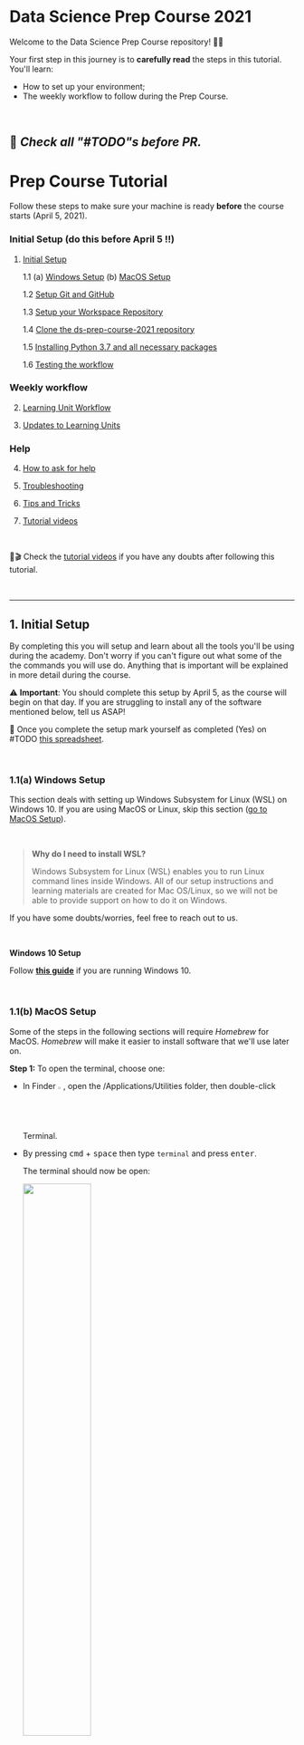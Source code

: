 # Data Science Prep Course 2021

Welcome to the Data Science Prep Course repository! 🧑‍💻

Your first step in this journey is to **carefully read** the steps in this tutorial. You'll learn:
- How to set up your environment;
- The weekly workflow to follow during the Prep Course.

<br>


## 📌 _Check all "#TODO"s before PR._

# Prep Course Tutorial

Follow these steps to make sure your machine is ready **before** the course starts (April 5, 2021).

### **Initial Setup (do this before April 5 !!)**

1. [Initial Setup](#1-initial-setup)

    1.1 (a) [Windows Setup](#11a-Windows-Setup)
          (b) [MacOS Setup](#11b-macos-setup)

    1.2 [Setup Git and GitHub](#12-setup-git-and-github)

    1.3 [Setup your Workspace Repository](#13-setup-your-workspace-repository)

    1.4 [Clone the ds-prep-course-2021 repository](#14-clone-the-ds-prep-course-2021-repository)

    1.5 [Installing Python 3.7 and all necessary packages](#15-installing-python-37-and-all-necessary-packages)

    1.6 [Testing the workflow](#16-testing-the-workflow)


### **Weekly workflow**

2. [Learning Unit Workflow](#2-learning-unit-workflow)

3. [Updates to Learning Units](#3-updates-to-learning-units)

### **Help**

4. [How to ask for help](#41-how-to-ask-for-help)

5. [Troubleshooting](#42-Troubleshooting)
    
6. [Tips and Tricks](#43-Tips-and-Tricks)

7. [Tutorial videos](#5-videos)

<br>

🎁🎬 Check the [tutorial videos](#videos) if you have any doubts after following this tutorial.

<br>

---
## **1. Initial Setup**


By completing this you will setup and learn about all the tools you'll be
using during the academy. Don't worry if you can't figure out what some of the the commands you will use do. 
Anything that is important will be explained in more detail during the course.

⚠️ **Important**: You should complete this setup by April 5, as the course will begin on that day. If you are struggling to install any of the software mentioned below, tell us ASAP!

📝 Once you complete the setup mark yourself as completed (Yes) on #TODO [this spreadsheet](???).

<br>

### **1.1(a) Windows Setup**

This section deals with setting up Windows Subsystem for Linux (WSL) on Windows 10.
If you are using MacOS or Linux, skip this section ([go to MacOS Setup](#11b-macos-setup)).

<br>

>**Why do I need to install WSL?**
>
> Windows Subsystem for Linux (WSL) enables you to run Linux command lines inside Windows. All of our setup instructions and learning materials are created for Mac OS/Linux, so we will not be able to provide support on how to do it on Windows.  
 

If you have some doubts/worries, feel free to reach out to us.

<br>

**Windows 10 Setup**

Follow **[this guide](guides/Windows_Subsystem_for_Linux_Installation_Guide_for_Windows_10.md)** if you are running Windows 10.

<br>

### **1.1(b) MacOS Setup**

Some of the steps in the following sections will require _Homebrew_ for MacOS.
_Homebrew_ will make it easier to install software that we'll use later on.  

**Step 1:** To open the terminal, choose one:
* In Finder <img src='assets/finder.png' alt='Finder' width="2%" />, open the /Applications/Utilities folder, then double-click Terminal.
* By pressing <kbd>cmd</kbd> + <kbd>space</kbd> then type `terminal` and press <kbd>enter</kbd>.

    The terminal should now be open:

    <img src='assets/mac_terminal.png' width="50%" />

<br>

**Step 2:** Copy and paste the following line in the terminal:
    ```bash
    /bin/bash -c "$(curl -fsSL https://raw.githubusercontent.com/Homebrew/install/master/install.sh)"
    ```
    You may be prompted to install the _Command Line Developers Tools_. Confirm and, once it finishes, continue installing _Homebrew_ by pressing <kbd>enter</kbd> again.

<br>

### **1.2 Setup _Git_ and _GitHub_**

**Git** is a distributed version-control system for tracking changes in source  code. A **repository** is where code lives, and the code from the prep course will live at [`ds-prep-course-2021`](https://github.com/LDSSA/ds-prep-course-2021) repository. This is where the learning materials and exercises will be released (made available).

**Step 1:** Install Git

(a) Under **Ubuntu**, open an Ubuntu terminal and run the following command:
```bash
sudo apt update && sudo apt upgrade && sudo apt install git
```

(b) Under **MacOS**, open a terminal and run the following command:
```bash
brew install git
```
<br>

**Step 2:** Create a _GitHub_ account

[Sign up](https://github.com/join) for a _GitHub_ account and follow the instructions.

<br>

### **1.3 Setup your Workspace Repository**

The workspace directory/repository is where you will place everything you
are working on, where you will make changes to files, write code, etc.

<br>

#### **1.3.1 Creating the Workspace**

<br>

**Step 1:** Log into _GitHub_

**Step 2:** In the upper-right corner of the page, click the "+" button and select `New repository`:

![Create Repository](assets/menu_create_repository.png "Create Repository")

**Step 3:** Create a new **private** repository called *ds-prep-workspace*. 

1. You need to explicitly select Private - This is your private work environment. 

1. Initialize with a README. 

1. Add a Python `.gitignore`.

![Create Repository](assets/create_repository.png "Create Repository")

You can also check
[Creating a new repository](https://help.github.com/en/articles/creating-a-new-repository) on GitHub for help.

<br>

#### **1.3.2 Cloning the Workspace**

<br>

**Step 1:** Open a terminal (or use one you've already opened)

**Step 2:** Create a folder named `projects` by using the `mkdir` command:
```bash
mkdir ~/projects
```

**Step 3:** Enter the folder by using the `cd` command:

```bash
cd ~/projects
```

**Step 3:** You can now **clone** the `ds-prep-workspace` repository you created on GitHub by using the `git clone` command:

 _**Note:** Replace `<username>` below with your github username._

```bash
git clone https://github.com/<username>/ds-prep-workspace.git
```

**Step 4:** You'll be asked for your git username. Type it and press <kbd>enter</kbd>. Then you'll be asked for your git password. Type it and press <kbd>enter</kbd>

You should now have a local copy of your `ds-prep-workspace` in your `~/projects/ds-prep-workspace` folder.

<br>

_By August 13, 2021, the username+password authentication [will no longer be supported](https://github.blog/2020-12-15-token-authentication-requirements-for-git-operations/)._

<br>

### **1.4 Clone the `ds-prep-course-2021` repository**

<br>


Let's clone the [`ds-prep-course-2021`](https://github.com/LDSSA/ds-prep-course-2021) repository, [just like we did](#132-cloning-the-workspace) for `ds-prep-workspace`. This is where all of the learning materials will be made available, as the academy progresses.

**Step 1:** Open a terminal (or use one you've already opened) and enter the `projects` folder:
```bash
cd ~/projects
```

**Step 2:** Clone the Prep Course repository (it's the same that contains the README you're reading right now!):
```bash
git clone https://github.com/LDSSA/ds-prep-course-2021.git
```

⚠️ You only need to clone a repository **once**, so you won't need to repeat these steps during the course!

<br>

### **1.5 Installing Python 3.7 and all necessary packages**

<br>

#### **1.5.1(a) Set up Python 3.7 in Ubuntu**

<br>

**Step 1:** Open an Ubuntu terminal and check what version of Python you have:

```bash
python3 --version
```

**Step 2:** If your version is not `Python 3.7.x` (`x` = any number), run the following to install **Python 3.7**:

```bash
#TODO - install steps Python 3.7
```

**Step 3** Run the following command to get `pip` and `venv`:
```bash
sudo apt update && sudo apt upgrade && sudo apt install python3-pip python3-venv
```
**Why do we install these?**
- we'll be using `pip` which is the reference Python package manager;
- you should always use a virtual environment to install python packages. We'll use `venv` to set them up.

<br>

#### **1.5.1(b) Set up Python 3.7 in Mac OS**

<br>

If you are using **Mac OS** you will need to install python, this can be done in a terminal by running:
```bash
brew install python
#TODO - Install Python 3.7 and setup packages in Mac OS
```

### **1.6 Testing the workflow**
Finally, test the workflow ([next section](#2-learning-unit-workflow)) on `"Week 0"`. After that you'll be officially ready to start the course!


<br>

---

## 2. Learning Unit Workflow

**Each week** a new folder will be released on the [`ds-prep-course-2021`](https://github.com/LDSSA/ds-prep-course-2021) repository. For example, on Week 1 (April 5 - April 11), the folder containing the learning units will be called `"Week 1"`. The releases will be announced on Slack, on the ___#announcements___ channel.

📝 _You will need to follow the workflow (steps) described in this section **every** week_

Once a new Learning Unit is available at the beginning of each week, do the following:


**Step 1 -** Pull the changes from the 
[ds-prep-course-2021](https://github.com/LDSSA/ds-prep-course-2021) repo:
    
```bash
cd ~/projects/ds-prep-course-2021/
git pull
```

* **Note:** the `git pull` command downloads all the new contents/changes on the remote repository to your local copy.

**Step 2 -** Copy the Week folder with the Learning Units to your local `ds-prep-workspace`:

```bash
cp -r ~/projects/ds-prep-course-2021/"Week <week number>" ~/projects/ds-prep-workspace/
``` 
* Replace `"Week <week number>"` by the appropriate folder name. Example: for Week 0 we would write `"Week 0"`

**Setting up the virtual environment**

We will be using the same virtual environment throughout the course - we'll name it `prep-venv`.

**Step 3:** Activate the environment:
```bash
source ~/.virtualenvs/prep-venv/bin/activate
```

- Install the python packages from `requirements.txt` **for each learning unit** (there are multiple learning units (SLU's) in a Week!)
    ```bash
    pip install -r ~/projects/ds-prep-workspace/"Week <week number>"/"<SLU name>"/requirements.txt
    ```
    and you would replace `<week number>` and `<SLU name>`, such that in Week 0 and SLU000 - Jupyter Notebook, for example, the command would be:
    ```bash
    pip install -r ~/projects/ds-prep-workspace/"Week 0"/"SLU000 - Jupyter Notebook"/requirements.txt
    ```
1. Change to the `ds-prep-workspace` dir
    ```bash
    cd ~/projects/ds-prep-workspace
    ```
1. Open Jupyter Notebook
    ```bash
    jupyter notebook
    ```
1. Work
1. Once all tests pass or once you're happy, save your work, close the browser tab with the Jupyter Notebook, close the terminal and open a new terminal
1. Then commit the changes and push
    ```bash
    cd ~/projects/ds-prep-workspace
    git add .
    git commit -m "Work on week <week number> exercises"
    git push
    ```
1. Profit

## 3. Updates to Learning Units

As much as we try and have processes in place to prevent errors and bugs in 
the learning units some make it through to you.
If the problem is not in the exercise notebook you can just pull the new 
version from the `ds-prep-course-2021` repo and replace the file on your ds-prep-workspace.
The problem is if the correction is in the exercise notebook, you can't just
replace the file because your work is there and you'll lose it!

When a new version of the exercise notebook is released (and announced) you will have to merge the work you've already done into the new version of the
notebook.

At the moment our suggestion to merge the changes is: 
1. Rename the old version
1. Copy the new exercise notebook over
1. Open both and copy paste your solutions to the new notebook

We understand it's not ideal and are working on improving this workflow.

## 4. Help

### 4.1 How to ask for help

During the prep-course you will surely run into problems and have doubts about the
material.
Please refer to [this wiki page](https://github.com/LDSSA/wiki/wiki/Data-Science-Prep-Course#how-to-ask-for-help) on how to ask for help!

### 4.2 Troubleshooting

1. [When I open Windows Explorer through Ubuntu, it goes to a different folder than in the guide](#When-I-open-Windows-Explorer-through-Ubuntu,-it-goes-to-a-different-folder-than-in-the-guide)
1. [Tips and Tricks](#Tips-and-Tricks)
1. [When I pull from the `ds prep course` repository, I get an error](#When-I-pull-from-the-ds-prep-course-2021-repository,-I-get-the-error)
1. [When I try to open `jupyter notebook`, I get an error](#When-I-try-to-open-jupyter-notebook,-I-get-the-error)
1. [When I use the `cp` command the `>` sign appears and the command does not execute](#When-I-use-the-`cp`-command-the->-sign-appears-and-the-command-does-not-execute)

#### When I open Windows Explorer through Ubuntu, it goes to a different folder than in the guide

* Please make sure:
    * you are running the command `explorer.exe .` including the dot at the end.
    * you are running Windows 10 version `1909` or newer.

#### Ubuntu on Windows 10 high CPU usage, crashes

* First please make sure you are running Windows 10 version `1909` or newer.
* Then, try following [these steps](https://teckangaroo.com/enable-windows-10-virtual-machine-platform/)

#### When I pull from the `ds-prep-course-2021` repository, I get the error:

```
error: Your local changes to the following files would be overwritten by merge:  
<some files>
Please commit your changes or stash them before you merge.
Aborting
```

_git_ is telling us that changes were made by you to the files on the `~/projects/ds-prep-course-2021` folder, and is not pulling the changes made by the instructors because they would override the changes that you made there. To fix this do the following:
1. make sure that any change you made to the files on `~/projects/ds-prep-course-2021`  (that you want to not lose) is saved in your `~/projects/ds-prep-workspace` repository (see https://github.com/LDSSA/ds-prep-course-2021#updates-to-learning-units for how to do this), and if you don't want to keep the changes you made to these files, just continue on to the next step
2. go to the `~/projects/ds-prep-course-2021` folder and run: 

    ```
    cd ~/projects/ds-prep-course-2021
    git stash
    ```

3. now you can pull from the `ds-prep-course-2021` repository:

    ```
    git pull
    ```

#### When I try to open `jupyter notebook`, I get the error:

```
migs-MBP% jupyter notebook
zsh: command not found: jupyter
```

Before opening `jupyter notebook` activate your virtual environment:

```
source ~/.virtualenvs/prep-venv/bin/activate
```

#### When I use the `cp` command the `>` sign appears and the command does not execute

```
cp -r ~/projects/ds-prep-course-2021/“Week 0" ds-prep-workspace
>
```

Make sure to use this type of quotes `"` and not these ones `“`.

#### My problem is not listed here, what should I do?

If the above steps didn't solve the problem for you, please contact us on Slack or if you are not on slack, [open an issue](https://guides.github.com/features/issues/)

### 4.3 Tips and Tricks

Coming soon.


## 5. Videos

You can find here some video guides that follow this setup:

* [Setup guide for Windows - Part 1](https://www.youtube.com/watch?v=fWi3bYoHW18)
* [Setup guide for Windows - Part 2](https://www.youtube.com/watch?v=bnJOQHh9pJ4)
* [Setup guide for Mac](https://www.youtube.com/watch?v=qs0z4ibMFdU)
* [Updates to Learning Units guide for Windows 10](https://www.youtube.com/watch?v=Q2Cezm6ufrE)
* [Updates to Learning Units guide for Mac](https://www.youtube.com/watch?v=-fzIDfNBZ0I)